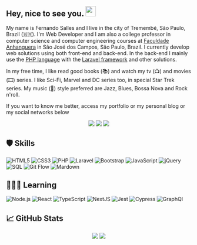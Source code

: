<h2> Hey, nice to see you. <img src="https://github.com/fsclaro/fsclaro/blob/master/wave.gif" width="28px"></h2>

My name is Fernando Salles and I live in the city of Tremembé, São Paulo, Brazil (🇧🇷). I'm Web Developer and I am also a college professor in computer science and computer engineering courses at [Faculdade Anhanguera](https://www.anhanguera.com) in São José dos Campos, São Paulo, Brazil. I currently develop web solutions using both front-end and back-end. In the back-end I mainly use the [PHP language](https://www.php.net) with the [Laravel framework](https://www.laravel.com) and other solutions. 

In my free time, I like read good books (📚) and watch my tv (📺) and movies (🎞️) series. I like Sci-Fi, Marvel and DC series too, in special Star Trek series. My music (🎵) style preferred are Jazz, Blues, Bossa Nova and Rock n'roll.

If you want to know me better, access my portfolio or my personal blog or my social networks below

<p align="center">
<img src="https://img.shields.io/badge/Blog-Studio-blue">
<img src="https://img.shields.io/badge/Portfolio-My%20Digital%20Home-green">
<img src="https://img.shields.io/badge/-Twitter-1ca0f1?style=flat-square&labelColor=1ca0f1&logo=twitter&logoColor=white&link=https://twitter.com/fsclaro">
<img"center" src="https://img.shields.io/badge/-LinkedIn-blue?style=flat-square&logo=Linkedin&logoColor=white&link=https://www.linkedin.com/in/nandosalles">
</a>


## 🛡️ Skills
![HTML5](https://img.shields.io/badge/-Html5-000?&logo=Html5)
![CSS3](https://img.shields.io/badge/-CSS3-000?&logo=CSS3)
![PHP](https://img.shields.io/badge/-PHP-000?&logo=PHP)
![Laravel](https://img.shields.io/badge/-Laravel-000?&logo=Laravel)
![Bootstrap](https://img.shields.io/badge/-Bootstrap-000?&logo=Bootstrap)
![JavaScript](https://img.shields.io/badge/-JavaScript-000?&logo=JavaScript)
![jQuery](https://img.shields.io/badge/-JQuery-000?&logo=JQuery)
![SQL](https://img.shields.io/badge/-SQL-000?&logo=MySQL)
![Git Flow](https://img.shields.io/badge/-Git-000?&logo=Git)
![Mardown](https://img.shields.io/badge/-Markdown-000?&logo=Markdown)

## 🧑🏻‍💻 Learning
![Node.js](https://img.shields.io/badge/-Node.js-000?&logo=node.js)
![React](https://img.shields.io/badge/-React-000?&logo=React)
![TypeScript](https://img.shields.io/badge/-TypeScript-000?&logo=TypeScript)
![NextJS](https://img.shields.io/badge/-NextJS-000?&logo=Next.js)
![Jest](https://img.shields.io/badge/-Jest-000?&logo=Jest)
![Cypress](https://img.shields.io/badge/-Cypress-000?&logo=Cypress)
![GraphQl](https://img.shields.io/badge/-GraphQl-000?&logo=GraphQl)


## :chart_with_upwards_trend: GitHub Stats
<p align="center">
<img align="center" src="https://github-readme-stats.vercel.app/api?username=fsclaro&show_icons=true&include_all_commits&count_private=true&theme=radical" />
<img align="center" src="https://github-readme-stats.vercel.app/api/top-langs/?username=fsclaro&layout=compact&theme=radical" />
</p>
